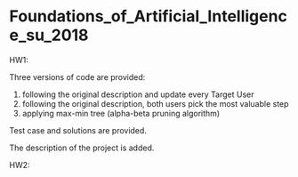 # Foundations_of_Artificial_Intelligence_su_2018

HW1: 

Three versions of code are provided:
  1. following the original description and update every Target User
  2. following the original description, both users pick the most valuable step
  3. applying max-min tree (alpha-beta pruning algorithm)
 
Test case and solutions are provided.

The description of the project is added. 

HW2:
